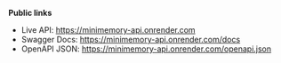 **Public links**
- Live API: https://minimemory-api.onrender.com
- Swagger Docs: https://minimemory-api.onrender.com/docs
- OpenAPI JSON: https://minimemory-api.onrender.com/openapi.json
